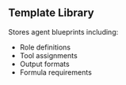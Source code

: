 
## Template Library
Stores agent blueprints including:
- Role definitions
- Tool assignments
- Output formats
- Formula requirements
